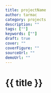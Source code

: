 ```yaml
---
title: projectName
author: tarmac
category: projects
description: ""
tags: [""]
keywords: [""]
draft: true
cover: ""
coverFigure: ""
sourceUrl: ""
demoUrl: ""
---
```


# {{ title }}
